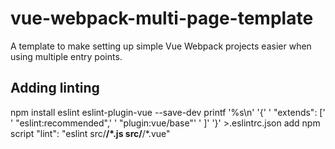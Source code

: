 # vue-webpack-multi-page-template
A template to make setting up simple Vue Webpack projects easier when using multiple entry points.

## Adding linting

npm install eslint eslint-plugin-vue --save-dev
printf '%s\n' '{' '  "extends": [' '    "eslint:recommended",' '    "plugin:vue/base"' '  ]' '}' >.eslintrc.json
add npm script
    "lint": "eslint src/**/*.js src/**/*.vue"